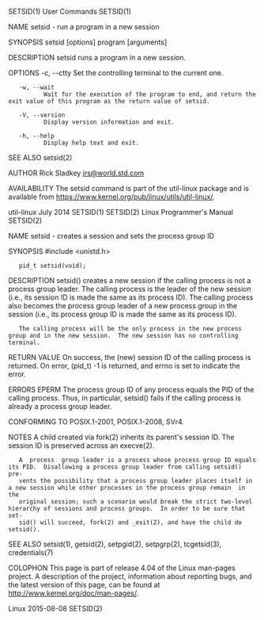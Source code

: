 SETSID(1)                                                          User Commands                                                         SETSID(1)

NAME
       setsid - run a program in a new session

SYNOPSIS
       setsid [options] program [arguments]

DESCRIPTION
       setsid runs a program in a new session.

OPTIONS
       -c, --ctty
              Set the controlling terminal to the current one.

       -w, --wait
              Wait for the execution of the program to end, and return the exit value of this program as the return value of setsid.

       -V, --version
              Display version information and exit.

       -h, --help
              Display help text and exit.

SEE ALSO
       setsid(2)

AUTHOR
       Rick Sladkey <jrs@world.std.com>

AVAILABILITY
       The setsid command is part of the util-linux package and is available from https://www.kernel.org/pub/linux/utils/util-linux/.

util-linux                                                           July 2014                                                           SETSID(1)
SETSID(2)                                                    Linux Programmer's Manual                                                   SETSID(2)

NAME
       setsid - creates a session and sets the process group ID

SYNOPSIS
       #include <unistd.h>

       pid_t setsid(void);

DESCRIPTION
       setsid()  creates a new session if the calling process is not a process group leader.  The calling process is the leader of the new session
       (i.e., its session ID is made the same as its process ID).  The calling process also becomes the process group  leader  of  a  new  process
       group in the session (i.e., its process group ID is made the same as its process ID).

       The calling process will be the only process in the new process group and in the new session.  The new session has no controlling terminal.

RETURN VALUE
       On  success,  the  (new) session ID of the calling process is returned.  On error, (pid_t) -1 is returned, and errno is set to indicate the
       error.

ERRORS
       EPERM  The process group ID of any process equals the PID of the calling process.  Thus, in  particular,  setsid()  fails  if  the  calling
              process is already a process group leader.

CONFORMING TO
       POSIX.1-2001, POSIX.1-2008, SVr4.

NOTES
       A child created via fork(2) inherits its parent's session ID.  The session ID is preserved across an execve(2).

       A  process  group leader is a process whose process group ID equals its PID.  Disallowing a process group leader from calling setsid() pre‐
       vents the possibility that a process group leader places itself in a new session while other processes in the process group remain  in  the
       original session; such a scenario would break the strict two-level hierarchy of sessions and process groups.  In order to be sure that set‐
       sid() will succeed, fork(2) and _exit(2), and have the child do setsid().

SEE ALSO
       setsid(1), getsid(2), setpgid(2), setpgrp(2), tcgetsid(3), credentials(7)

COLOPHON
       This page is part of release 4.04 of the Linux man-pages project.  A description of the project, information about reporting bugs, and  the
       latest version of this page, can be found at http://www.kernel.org/doc/man-pages/.

Linux                                                               2015-08-08                                                           SETSID(2)
